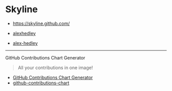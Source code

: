 # Skyline

- https://skyline.github.com/

- [alexhedley](https://skyline.github.com/alexhedley/2022)
- [alex-hedley](https://skyline.github.com/alex-hedley/2022)

---

GitHub Contributions Chart Generator

> All your contributions in one image!

- [GitHub Contributions Chart Generator](https://github-contributions.vercel.app/)
- [github-contributions-chart](https://github.com/sallar/github-contributions-chart)
